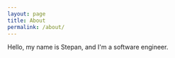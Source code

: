 ```yaml
---
layout: page
title: About
permalink: /about/
---
```


Hello, my name is Stepan, and I'm a software engineer.